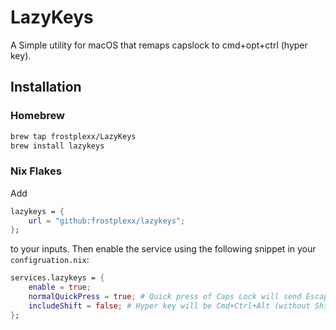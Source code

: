 # LazyKeys


A Simple utility for macOS that remaps capslock to cmd+opt+ctrl (hyper key).


## Installation

### Homebrew

```bash
brew tap frostplexx/LazyKeys
brew install lazykeys
```


### Nix Flakes

Add
```nix
lazykeys = {
    url = "github:frostplexx/lazykeys";
};
```
to your inputs. Then enable the service using the following snippet in your `configruation.nix`:
```nix
services.lazykeys = {
    enable = true;
    normalQuickPress = true; # Quick press of Caps Lock will send Escape
    includeShift = false; # Hyper key will be Cmd+Ctrl+Alt (without Shift)
};
```
